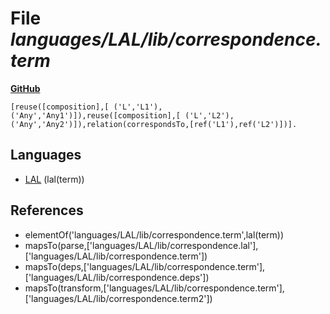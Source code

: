 # File _languages/LAL/lib/correspondence.term_
**[GitHub](https://github.com/softlang/yas/blob/master/languages/LAL/lib/correspondence.term)**
```
[reuse([composition],[ ('L','L1'), ('Any','Any1')]),reuse([composition],[ ('L','L2'), ('Any','Any2')]),relation(correspondsTo,[ref('L1'),ref('L2')])].
```

## Languages
* [LAL](../languages/LAL.md) (lal(term))

## References
* elementOf('languages/LAL/lib/correspondence.term',lal(term))
* mapsTo(parse,['languages/LAL/lib/correspondence.lal'],['languages/LAL/lib/correspondence.term'])
* mapsTo(deps,['languages/LAL/lib/correspondence.term'],['languages/LAL/lib/correspondence.deps'])
* mapsTo(transform,['languages/LAL/lib/correspondence.term'],['languages/LAL/lib/correspondence.term2'])
